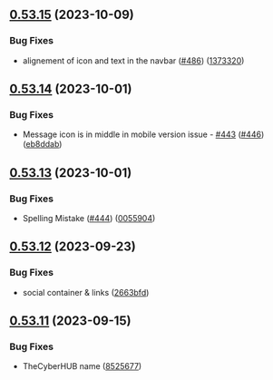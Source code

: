 ## [0.53.15](https://github.com/thecyberworld/TheCyberHUB/compare/v0.53.14...v0.53.15) (2023-10-09)


### Bug Fixes

* alignement of icon and text in the navbar ([#486](https://github.com/thecyberworld/TheCyberHUB/issues/486)) ([1373320](https://github.com/thecyberworld/TheCyberHUB/commit/1373320a046b10f554d5a4f340ba1932f7622f12))



## [0.53.14](https://github.com/thecyberworld/TheCyberHUB/compare/v0.53.13...v0.53.14) (2023-10-01)


### Bug Fixes

* Message icon is in middle in mobile version issue - [#443](https://github.com/thecyberworld/TheCyberHUB/issues/443) ([#446](https://github.com/thecyberworld/TheCyberHUB/issues/446)) ([eb8ddab](https://github.com/thecyberworld/TheCyberHUB/commit/eb8ddaba854a33d73cf109ef12c6e7e57186cf5d))



## [0.53.13](https://github.com/thecyberworld/TheCyberHUB/compare/v0.53.12...v0.53.13) (2023-10-01)


### Bug Fixes

* Spelling Mistake ([#444](https://github.com/thecyberworld/TheCyberHUB/issues/444)) ([0055904](https://github.com/thecyberworld/TheCyberHUB/commit/0055904123cc392a950c264fbe17bfae9a3ae2be))



## [0.53.12](https://github.com/thecyberworld/TheCyberHUB/compare/v0.53.11...v0.53.12) (2023-09-23)


### Bug Fixes

* social container & links ([2663bfd](https://github.com/thecyberworld/TheCyberHUB/commit/2663bfda9bba8ee540a241467e16f59fcb999090))



## [0.53.11](https://github.com/thecyberworld/TheCyberHUB/compare/v0.53.10...v0.53.11) (2023-09-15)


### Bug Fixes

* TheCyberHUB name ([8525677](https://github.com/thecyberworld/TheCyberHUB/commit/852567753cba30135e1100e06ae155c5db2e50e3))




